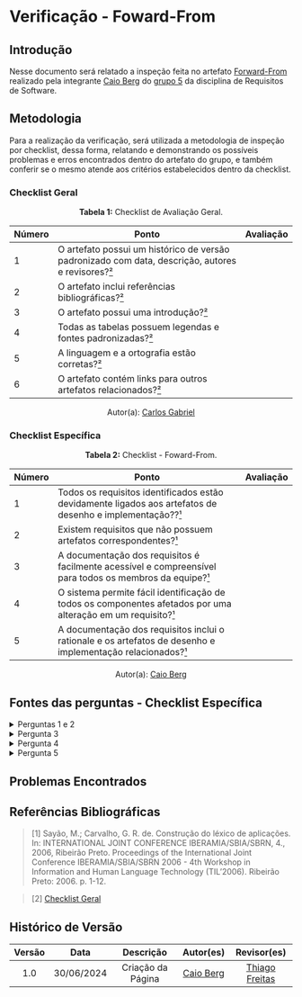# Verificação - Foward-From

## Introdução

Nesse documento será relatado a inspeção feita no artefato [Forward-From](https://requisitos-de-software.github.io/2024.1-Gov.br/#/pos-rastreabilidade/forward_from) realizado pela integrante [Caio Berg](https://github.com/Caio-bergbjj) do [grupo 5](https://requisitos-de-software.github.io/2024.1-Gov.br/#/) da disciplina de Requisitos de Software.

## Metodologia

Para a realização da verificação, será utilizada a metodologia de inspeção por checklist, dessa forma, relatando e demonstrando os possíveis problemas e erros encontrados dentro do artefato do grupo, e também conferir se o mesmo atende aos critérios estabelecidos dentro da checklist.


### Checklist Geral

<font><p style="text-align: center">**Tabela 1:** Checklist de Avaliação Geral.</p></font>

| Número  | Ponto                                                                                                           | Avaliação         |
|-----|----------------------------------------------------------------------------------------------------------------------|------------------|
| 1   | O artefato possui um histórico de versão padronizado com data, descrição, autores e revisores?[²](#ref2)                        |                  |
| 2   | O artefato inclui referências bibliográficas?[²](#ref2)                                                                         |                  |
| 3   | O artefato possui uma introdução?[²](#ref2)                                                                                     |                  |
| 4   | Todas as tabelas possuem legendas e fontes padronizadas?[²](#ref2)                                                              |                  |
| 5   | A linguagem e a ortografia estão corretas?[²](#ref2)                                                                            |                  |
| 6   | O artefato contém links para outros artefatos relacionados?[²](#ref2)                                                           |                  |

<div align="center">Autor(a): <a href="https://github.com/TheCarlosRamos">Carlos Gabriel</a></div>

### Checklist Específica

<font><p style="text-align: center">**Tabela 2:** Checklist - Foward-From.</p></font>

| Número | Ponto | Avaliação |
| ------------- | ------------- | ------------- |
| 1      | Todos os requisitos identificados estão devidamente ligados aos artefatos de desenho e implementação??[¹](#ref1)                                  |   |
| 2      | Existem requisitos que não possuem artefatos correspondentes?[¹](#ref1)                              |           |
| 3      | A documentação dos requisitos é facilmente acessível e compreensível para todos os membros da equipe?[¹](#ref1)  |      |
| 4      | O sistema permite fácil identificação de todos os componentes afetados por uma alteração em um requisito?[¹](#ref1)                      |           |
| 5      | A documentação dos requisitos inclui o rationale e os artefatos de desenho e implementação relacionados?[¹](#ref1)         |    |

<div align="center">Autor(a): <a href="https://github.com/Caio-bergbjj">Caio Berg</a></div>

## Fontes das perguntas - Checklist Específica

</details>
<details><summary>Perguntas 1 e 2</summary>
<img src="assets/verificacao/foward1.png" alt="ref" width="700"/>
</details>

</details>
<details><summary>Pergunta 3</summary>
<img src="assets/verificacao/foward2.png" alt="ref" width="700"/>
</details>

</details>
<details><summary>Pergunta 4</summary>
<img src="assets/verificacao/foward3.png" alt="ref" width="700"/>
</details>

</details>
<details><summary>Pergunta 5</summary>
<img src="assets/verificacao/foward4.png" alt="ref" width="700"/>
</details>


## Problemas Encontrados

## Referências Bibliográficas

<a id="ref1"></a>

> [1] Sayão, M.; Carvalho, G. R. de. Construção do léxico de aplicações. In: INTERNATIONAL JOINT CONFERENCE IBERAMIA/SBIA/SBRN, 4., 2006, Ribeirão Preto. Proceedings of the International Joint Conference IBERAMIA/SBIA/SBRN 2006 - 4th Workshop in Information and Human Language Technology (TIL’2006). Ribeirão Preto: 2006. p. 1-12.

<a id="ref2"></a>

> [2] [Checklist Geral](verificacao/grupo_4/verificacao_grupo4.md#metodologia)


## Histórico de Versão

| Versão |    Data    |                      Descrição                      |      Autor(es)      | Revisor(es)  |
| :----: | :--------: | :-------------------------------------------------: | :-----------------: | :----------: |
|  1.0   | 30/06/2024 | Criação da Página | [Caio Berg](https://github.com/Caio-bergbjj) |   [Thiago Freitas](https://github.com/thiagorfreitas) |
